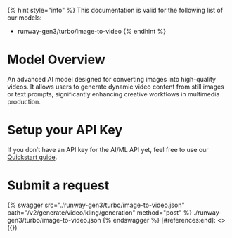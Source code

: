 [#references:start]: <> ({ "template": "openapi" })
{% hint style="info" %}
This documentation is valid for the following list of our models:
* runway-gen3/turbo/image-to-video
{% endhint %}

# Model Overview
An advanced AI model designed for converting images into high-quality videos. It allows users to generate dynamic video content from still images or text prompts, significantly enhancing creative workflows in multimedia production.

# Setup your API Key
If you don’t have an API key for the AI/ML API yet, feel free to use our [Quickstart guide](https://docs.aimlapi.com/quickstart/setting-up).

# Submit a request
{% swagger src="./runway-gen3/turbo/image-to-video.json" path="/v2/generate/video/kling/generation" method="post" %}
./runway-gen3/turbo/image-to-video.json
{% endswagger %}
[#references:end]: <> ({})